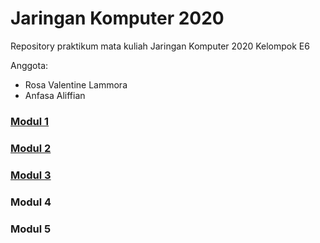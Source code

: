 # Jaringan Komputer 2020

Repository praktikum mata kuliah Jaringan Komputer 2020 Kelompok E6

Anggota:
- Rosa Valentine Lammora
- Anfasa Aliffian

### [Modul 1](https://github.com/arommal/Jarkom2020_E6/tree/master/Modul-1)
### [Modul 2](https://github.com/arommal/Jarkom2020_E6/tree/master/Modul-2)
### [Modul 3](https://github.com/arommal/Jarkom2020_E6/tree/master/Modul-3)
### Modul 4
### Modul 5